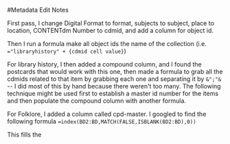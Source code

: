 #Metadata Edit Notes

First pass, I change Digital Format to format, subjects to subject, place to location, CONTENTdm Number to cdmid, and add a column for object id. 

Then I run a formula make all object ids the name of the collection (i.e. `="libraryhistory" + {cdmid cell value}`)

For library history, I then added a compound column, and I found the postcards that would work with this one, then made a formula to grab all the cdmids related to that item by grabbing each one and separating it by `&";"&` -- I did most of this by hand because there weren't too many. The following technique might be used first to establish a master id number for the items and then populate the compound column with another formula. 

For Folklore, I added a column called cpd-master. I googled to find the following formula `=index(BD2:BD,MATCH(FALSE,ISBLANK(BD2:BD),0))`

This fills the 
